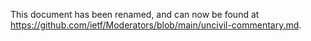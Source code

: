 This document has been renamed, and can now be found at https://github.com/ietf/Moderators/blob/main/uncivil-commentary.md.
